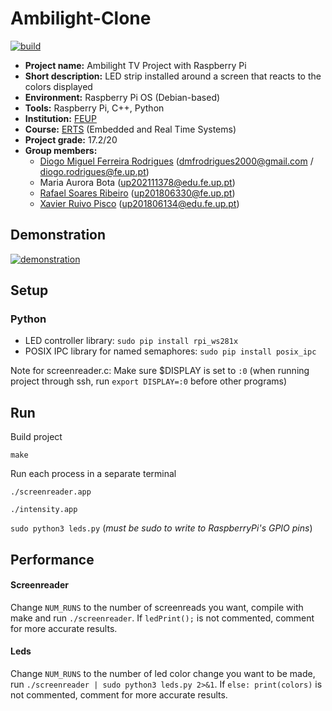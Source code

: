 # Ambilight-Clone

[![build](https://github.com/up201806330/Ambilight-Clone/actions/workflows/build.yml/badge.svg)](https://github.com/up201806330/Ambilight-Clone/actions/workflows/build.yml)

- **Project name:** Ambilight TV Project with Raspberry Pi
- **Short description:** LED strip installed around a screen that reacts to the colors displayed
- **Environment:** Raspberry Pi OS (Debian-based)
- **Tools:** Raspberry Pi, C++, Python
- **Institution:** [FEUP](https://sigarra.up.pt/feup/en/web_page.Inicial)
- **Course:** [ERTS](https://sigarra.up.pt/feup/en/ucurr_geral.ficha_uc_view?pv_ocorrencia_id=486266) (Embedded and Real Time Systems)
- **Project grade:** 17.2/20
- **Group members:**
    - [Diogo Miguel Ferreira Rodrigues](https://github.com/dmfrodrigues) (<dmfrodrigues2000@gmail.com> / <diogo.rodrigues@fe.up.pt>)
    - Maria Aurora Bota ([up202111378@edu.fe.up.pt](mailto:up202111378@edu.fe.up.pt))
    - [Rafael Soares Ribeiro](https://github.com/up201806330) (<up201806330@fe.up.pt>)
    - [Xavier Ruivo Pisco](https://github.com/Xavier-Pisco) ([up201806134@edu.fe.up.pt](mailto:up201806134@edu.fe.up.pt))

## Demonstration
[![demonstration](https://img.youtube.com/vi/EAQ-qQohB_4/maxresdefault.jpg)](https://youtu.be/EAQ-qQohB_4)


## Setup
### Python
- LED controller library: `sudo pip install rpi_ws281x`
- POSIX IPC library for named semaphores: `sudo pip install posix_ipc`

Note for screenreader.c:
Make sure $DISPLAY is set to `:0` (when running project through ssh, run `export DISPLAY=:0` before other programs)

## Run 
Build project

`make`

Run each process in a separate terminal

`./screenreader.app`

`./intensity.app`

`sudo python3 leds.py` (*must be sudo to write to RaspberryPi's GPIO pins*)

## Performance

#### Screenreader
Change `NUM_RUNS` to the number of screenreads you want, compile with make and run `./screenreader`.
If `ledPrint();` is not commented, comment for more accurate results.

#### Leds
Change `NUM_RUNS` to the number of led color change you want to be made, run `./screenreader | sudo python3 leds.py 2>&1`.
If `else: print(colors)` is not commented, comment for more accurate results.
